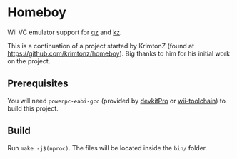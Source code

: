 # Homeboy

Wii VC emulator support for [gz](https://github.com/glankk/gz) and [kz](https://github.com/krimtonz/kz).

This is a continuation of a project started by KrimtonZ (found at https://github.com/krimtonz/homeboy).
Big thanks to him for his initial work on the project.

## Prerequisites

You will need `powerpc-eabi-gcc` (provided by [devkitPro](https://devkitpro.org/wiki/devkitPro_pacman) or [wii-toolchain](https://github.com/krimtonz/wii-toolchain)) to build this project.

## Build

Run `make -j$(nproc)`. The files will be located inside the `bin/` folder.

